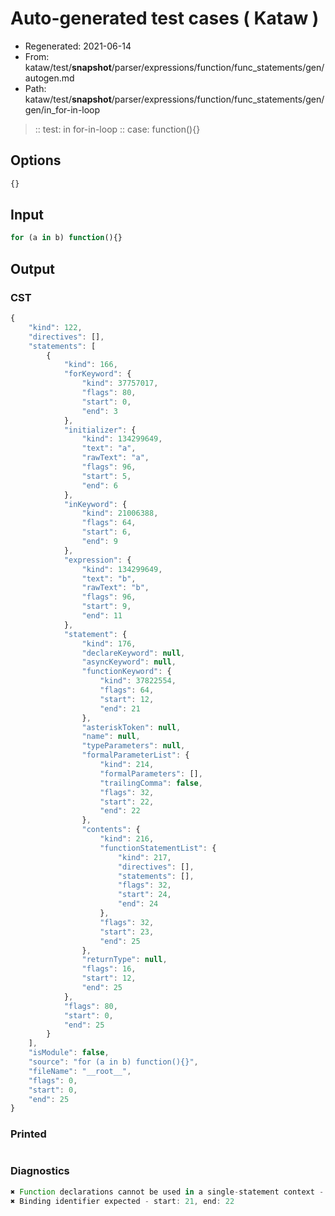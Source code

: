 # Auto-generated test cases ( Kataw )
- Regenerated: 2021-06-14
- From: kataw/test/__snapshot__/parser/expressions/function/func_statements/gen/autogen.md
- Path: kataw/test/__snapshot__/parser/expressions/function/func_statements/gen/gen/in_for-in-loop
> :: test: in for-in-loop
> :: case: function(){}
## Options

`````js
{}
`````
## Input

`````js
for (a in b) function(){}
`````
## Output

### CST

```javascript
{
    "kind": 122,
    "directives": [],
    "statements": [
        {
            "kind": 166,
            "forKeyword": {
                "kind": 37757017,
                "flags": 80,
                "start": 0,
                "end": 3
            },
            "initializer": {
                "kind": 134299649,
                "text": "a",
                "rawText": "a",
                "flags": 96,
                "start": 5,
                "end": 6
            },
            "inKeyword": {
                "kind": 21006388,
                "flags": 64,
                "start": 6,
                "end": 9
            },
            "expression": {
                "kind": 134299649,
                "text": "b",
                "rawText": "b",
                "flags": 96,
                "start": 9,
                "end": 11
            },
            "statement": {
                "kind": 176,
                "declareKeyword": null,
                "asyncKeyword": null,
                "functionKeyword": {
                    "kind": 37822554,
                    "flags": 64,
                    "start": 12,
                    "end": 21
                },
                "asteriskToken": null,
                "name": null,
                "typeParameters": null,
                "formalParameterList": {
                    "kind": 214,
                    "formalParameters": [],
                    "trailingComma": false,
                    "flags": 32,
                    "start": 22,
                    "end": 22
                },
                "contents": {
                    "kind": 216,
                    "functionStatementList": {
                        "kind": 217,
                        "directives": [],
                        "statements": [],
                        "flags": 32,
                        "start": 24,
                        "end": 24
                    },
                    "flags": 32,
                    "start": 23,
                    "end": 25
                },
                "returnType": null,
                "flags": 16,
                "start": 12,
                "end": 25
            },
            "flags": 80,
            "start": 0,
            "end": 25
        }
    ],
    "isModule": false,
    "source": "for (a in b) function(){}",
    "fileName": "__root__",
    "flags": 0,
    "start": 0,
    "end": 25
}
```

### Printed

```javascript

```

### Diagnostics

```javascript
✖ Function declarations cannot be used in a single-statement context - start: 12, end: 21
✖ Binding identifier expected - start: 21, end: 22

```


